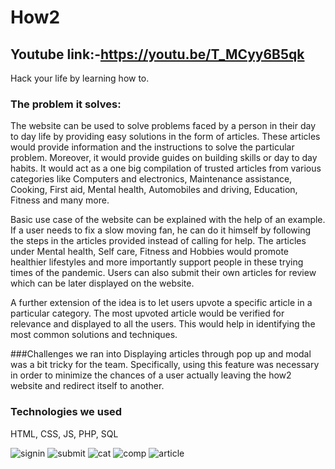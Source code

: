 # How2
## Youtube link:-https://youtu.be/T_MCyy6B5qk

Hack your life by learning how to. 

### The problem it solves:
The website can be used to solve problems faced by a person in their day to day life by providing easy solutions in the form of articles. These articles would provide information and the instructions to solve the particular problem. Moreover, it would provide guides on building skills or day to day habits. It would act as a one big compilation of trusted articles from various categories like Computers and electronics, Maintenance assistance, Cooking, First aid, Mental health, Automobiles and driving, Education, Fitness and many more. 

Basic use case of the website can be explained with the help of an example. If a user needs to fix a slow moving fan, he can do it himself by following the steps in the articles provided instead of calling for help. The articles under Mental health, Self care, Fitness and Hobbies would promote healthier lifestyles and more importantly support people in these trying times of the pandemic. Users can also submit their own articles for review which can be later displayed on the website. 

A further extension of the idea is to let users upvote a specific article in a particular category. The most upvoted article would be verified for relevance and displayed to all the users. This would help in identifying the most common solutions and techniques. 

###Challenges we ran into
Displaying articles through pop up and modal was a bit tricky for the team. Specifically, using this feature was necessary in order to minimize the chances of a user actually leaving the how2 website and redirect itself to another. 


### Technologies we used
HTML, CSS, JS, PHP, SQL


![signin](https://user-images.githubusercontent.com/60540365/123541209-ee503c00-d760-11eb-8543-ee062dac6134.png)
![submit](https://user-images.githubusercontent.com/60540365/123541211-f019ff80-d760-11eb-926f-cf5c546a6cde.JPG)
![cat](https://user-images.githubusercontent.com/60540365/123541216-f314f000-d760-11eb-840d-d447bd1805e3.JPG)
![comp](https://user-images.githubusercontent.com/60540365/123541217-f4461d00-d760-11eb-82d7-2692fbb0c2f8.JPG)
![article](https://user-images.githubusercontent.com/60540365/123541220-f5774a00-d760-11eb-9426-32befb081cf8.JPG)
